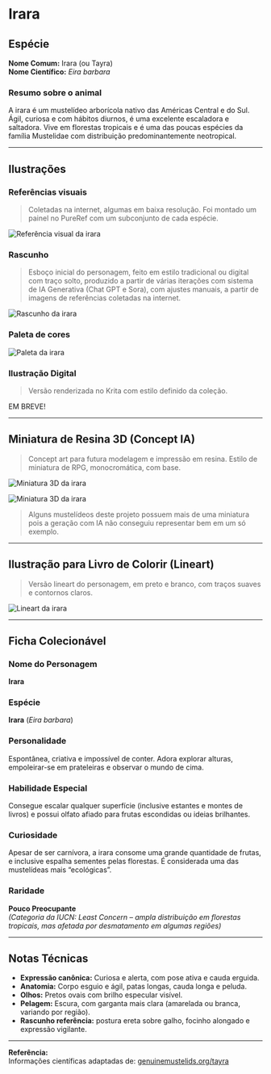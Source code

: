 # Irara

## Espécie
**Nome Comum:** Irara (ou Tayra)  
**Nome Científico:** *Eira barbara*

### Resumo sobre o animal
A irara é um mustelídeo arborícola nativo das Américas Central e do Sul. Ágil, curiosa e com hábitos diurnos, é uma excelente escaladora e saltadora. Vive em florestas tropicais e é uma das poucas espécies da família Mustelidae com distribuição predominantemente neotropical.

---

## Ilustrações

### Referências visuais
> Coletadas na internet, algumas em baixa resolução. Foi montado um painel no PureRef com um subconjunto de cada espécie.

![Referência visual da irara](imagens/irara-referencias.png)

### Rascunho
> Esboço inicial do personagem, feito em estilo tradicional ou digital com traço solto, produzido a partir de várias iterações com sistema de IA Generativa (Chat GPT e Sora), com ajustes manuais, a partir de imagens de referências coletadas na internet.

![Rascunho da irara](img/image-48.png)

### Paleta de cores

![Paleta da irara](imagens/irara-paleta.png)

### Ilustração Digital
> Versão renderizada no Krita com estilo definido da coleção.

EM BREVE!

---

## Miniatura de Resina 3D (Concept IA)
> Concept art para futura modelagem e impressão em resina. Estilo de miniatura de RPG, monocromática, com base.

![Miniatura 3D da irara](img/image-20.png)

![Miniatura 3D da irara](img/image-21.png)

> Alguns mustelídeos deste projeto possuem mais de uma miniatura pois a geração com IA não conseguiu representar bem em um só exemplo.

---

## Ilustração para Livro de Colorir (Lineart)
> Versão lineart do personagem, em preto e branco, com traços suaves e contornos claros.

![Lineart da irara](imagens/irara-lineart.png)

---

## Ficha Colecionável

### Nome do Personagem
**Irara**

### Espécie
**Irara** (*Eira barbara*)

### Personalidade
Espontânea, criativa e impossível de conter. Adora explorar alturas, empoleirar-se em prateleiras e observar o mundo de cima.

### Habilidade Especial
Consegue escalar qualquer superfície (inclusive estantes e montes de livros) e possui olfato afiado para frutas escondidas ou ideias brilhantes.

### Curiosidade
Apesar de ser carnívora, a irara consome uma grande quantidade de frutas, e inclusive espalha sementes pelas florestas. É considerada uma das mustelídeas mais “ecológicas”.

### Raridade
**Pouco Preocupante**  
_(Categoria da IUCN: Least Concern – ampla distribuição em florestas tropicais, mas afetada por desmatamento em algumas regiões)_

---

## Notas Técnicas

- **Expressão canônica:** Curiosa e alerta, com pose ativa e cauda erguida.
- **Anatomia:** Corpo esguio e ágil, patas longas, cauda longa e peluda.
- **Olhos:** Pretos ovais com brilho especular visível.
- **Pelagem:** Escura, com garganta mais clara (amarelada ou branca, variando por região).
- **Rascunho referência:** postura ereta sobre galho, focinho alongado e expressão vigilante.

---

**Referência:**  
Informações científicas adaptadas de: [genuinemustelids.org/tayra](https://www.genuinemustelids.org/tayra)
